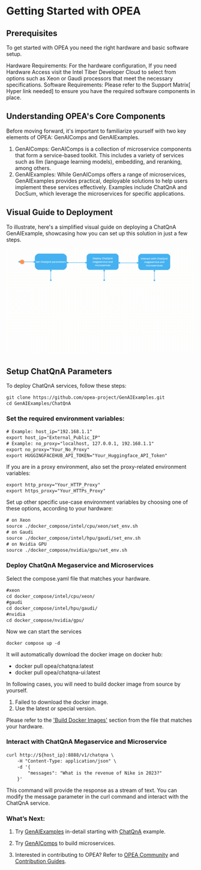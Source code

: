 # Getting Started with OPEA

## Prerequisites

To get started with OPEA you need the right hardware and basic software setup.

Hardware Requirements: For the hardware configuration, If you need Hardware Access visit the Intel Tiber Developer Cloud to select from options such as Xeon or Gaudi processors that meet the necessary specifications.
Software Requirements: Please refer to the Support Matrix[ Hyper link needed]  to ensure you have the required software components in place.

## Understanding OPEA's Core Components

Before moving forward, it's important to familiarize yourself with two key elements of OPEA: GenAIComps and GenAIExamples.
1.	GenAIComps: GenAIComps is a collection of microservice components that form a service-based toolkit. This includes a variety of services such as llm (language learning models), embedding, and reranking, among others.
2.	GenAIExamples: While GenAIComps offers a range of microservices, GenAIExamples provides practical, deployable solutions to help users implement these services effectively. Examples include ChatQnA and DocSum, which leverage the microservices for specific applications. 

## Visual Guide to Deployment
To illustrate, here's a simplified visual guide on deploying a ChatQnA GenAIExample, showcasing how you can set up this solution in just a few steps. 

![Getting started with OPEA](assets/getting_started.gif)

## Setup ChatQnA Parameters
To deploy ChatQnA services, follow these steps:

```
git clone https://github.com/opea-project/GenAIExamples.git
cd GenAIExamples/ChatQnA
```

### Set the required environment variables:
```
# Example: host_ip="192.168.1.1"
export host_ip="External_Public_IP"
# Example: no_proxy="localhost, 127.0.0.1, 192.168.1.1"
export no_proxy="Your_No_Proxy"
export HUGGINGFACEHUB_API_TOKEN="Your_Huggingface_API_Token"
```

If you are in a proxy environment, also set the proxy-related environment variables:
```
export http_proxy="Your_HTTP_Proxy"
export https_proxy="Your_HTTPs_Proxy"
```

Set up other specific use-case environment variables by choosing one of these options, according to your hardware:

```
# on Xeon
source ./docker_compose/intel/cpu/xeon/set_env.sh
# on Gaudi
source ./docker_compose/intel/hpu/gaudi/set_env.sh
# on Nvidia GPU
source ./docker_compose/nvidia/gpu/set_env.sh
```

### Deploy ChatQnA Megaservice and Microservices
Select the compose.yaml file that matches your hardware.
```
#xeon
cd docker_compose/intel/cpu/xeon/
#gaudi
cd docker_compose/intel/hpu/gaudi/
#nvidia
cd docker_compose/nvidia/gpu/
```
Now we can start the services
```
docker compose up -d
```
It will automatically download the docker image on docker hub:
- docker pull opea/chatqna:latest
- docker pull opea/chatqna-ui:latest

In following cases, you will need to build docker image from source by yourself.

1. Failed to download the docker image.
2. Use the latest or special version.

Please refer to the ['Build Docker Images'](/examples/ChatQnA/deploy) section from the file that matches your hardware.

### Interact with ChatQnA Megaservice and Microservice 
```
curl http://${host_ip}:8888/v1/chatqna \
    -H "Content-Type: application/json" \
    -d '{
        "messages": "What is the revenue of Nike in 2023?"
    }'
```
This command will provide the response as a stream of text. You can modify the message parameter in the curl command and interact with the ChatQnA service.

### What’s Next:

1. Try  [GenAIExamples](/examples/index.rst) in-detail starting with [ChatQnA](/examples/ChatQnA/ChatQnA_Guide.rst) example.
 
2. Try [GenAIComps](/microservices/index.rst) to build microservices.
 
3. Interested in contributing to OPEA? Refer to [OPEA Community](/community/index.rst) and [Contribution Guides](/community/index.rst#contributing-guides).
 

